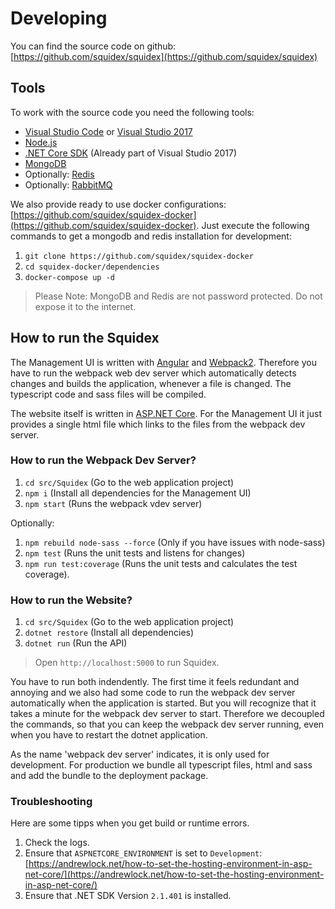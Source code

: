 # Developing

You can find the source code on github: [https://github.com/squidex/squidex](https://github.com/squidex/squidex)

## Tools

To work with the source code you need the following tools:

* [Visual Studio Code](https://code.visualstudio.com/) or [Visual Studio 2017](https://www.visualstudio.com/vs/visual-studio-2017-rc/)
* [Node.js](https://nodejs.org/en/)
* [.NET Core SDK](https://www.microsoft.com/net/download/core#/current) \(Already part of Visual Studio 2017\)
* [MongoDB](https://www.mongodb.com/)
* Optionally: [Redis](https://redis.io/download)
* Optionally: [RabbitMQ](https://www.rabbitmq.com/download.html)

We also provide ready to use docker configurations: [https://github.com/squidex/squidex-docker](https://github.com/squidex/squidex-docker). Just execute the following commands to get a mongodb and redis installation for development:

1. `git clone https://github.com/squidex/squidex-docker`
2. `cd squidex-docker/dependencies`
3. `docker-compose up -d`

> Please Note: MongoDB and Redis are not password protected. Do not expose it to the internet.

## How to run the Squidex

The Management UI is written with [Angular](https://angular.io) and [Webpack2](https://webpack.js.org/). Therefore you have to run the webpack web dev server which automatically detects changes and builds the application, whenever a file is changed. The typescript code and sass files will be compiled.

The website itself is written in [ASP.NET Core](https://docs.microsoft.com/en-us/aspnet/core/). For the Management UI it just provides a single html file which links to the files from the webpack dev server.

### How to run the Webpack Dev Server?

1. `cd src/Squidex` \(Go to the web application project\)
2. `npm i` \(Install all dependencies for the Management UI\)
3. `npm start` \(Runs the webpack vdev server\)

Optionally:

1. `npm rebuild node-sass --force` \(Only if you have issues with node-sass\)
2. `npm test` \(Runs the unit tests and listens for changes\)
3. `npm run test:coverage` \(Runs the unit tests and calculates the test coverage\).

### How to run the Website?

1. `cd src/Squidex` \(Go to the web application project\)
2. `dotnet restore` \(Install all dependencies\)
3. `dotnet run` \(Run the API\)

> Open `http://localhost:5000` to run Squidex.

You have to run both indendently. The first time it feels redundant and annoying and we also had some code to run the webpack dev server automatically when the application is started. But you will recognize that it takes a minute for the webpack dev server to start. Therefore we decoupled the commands, so that you can keep the webpack dev server running, even when you have to restart the dotnet application.

As the name 'webpack dev server' indicates, it is only used for development. For production we bundle all typescript files, html and sass and add the bundle to the deployment package.

### Troubleshooting

Here are some tipps when you get build or runtime errors.

1. Check the logs.
2. Ensure that `ASPNETCORE_ENVIRONMENT` is set to `Development`: [https://andrewlock.net/how-to-set-the-hosting-environment-in-asp-net-core/](https://andrewlock.net/how-to-set-the-hosting-environment-in-asp-net-core/)
3. Ensure that .NET SDK Version `2.1.401` is installed.

